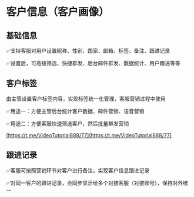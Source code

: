 # 客户信息（客户画像）

## 基础信息

✅支持客服对用户设置昵称、性别、国家、邮箱、标签、备注、跟进记录

✅设置后，可高级筛选、快捷群发、后台邮件群发、数据统计、用户跟进等等



## 客户标签

由主管设置客户标签内容，实现标签统一化管理，客服营销过程中使用

✅用途一：方便主管后台统计客户数据、邮件营销、语音营销

✅用途二：方便客服快速筛选客户，然后批量群发营销

[https://t.me/VideoTutorial888/77](https://t.me/VideoTutorial888/77)



## 跟进记录

✅客服可按照营销环节对客户进行备注，实现客户信息跟进记录

✅对同一客户的跟进记录，会同步显示给多个对接客服（对接账号），保持对外统一
